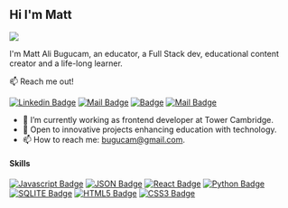 ## Hi I'm Matt

![](https://komarev.com/ghpvc/?username=mabgcm&color=brightgreen&style=plastic)

I'm Matt Ali Bugucam, an educator, a Full Stack dev, educational content creator and a life-long learner.

:mailbox: Reach me out!

[![Linkedin Badge](https://img.shields.io/badge/-MattAliBugucam-0e76a8?style=flat&labelColor=0e76a8&logo=linkedin&logoColor=white)](https://www.linkedin.com/in/mattalibugucam/) [![Mail Badge](https://img.shields.io/badge/-bugucam-c0392b?style=flat&labelColor=c0392b&logo=gmail&logoColor=white)](mailto:bugucam@gmail.com) [![Badge](https://img.shields.io/badge/Homepage-mabgcm.com-brightgreen)](https://www.mabgcm.com) [![Mail Badge](https://img.shields.io/badge/-TeacherTech-e74c3c?style=flat&labelColor=e74c3c&logo=youtube&logoColor=white)](https://www.youtube.com/channel/UCp916DkUotcxQToeMXlAq4A)


- 🔭 I’m currently working as frontend developer at Tower Cambridge.
- 🤔 Open to innovative projects enhancing education with technology.
- 📫 How to reach me: bugucam@gmail.com.

#### Skills


[![Javascript Badge](https://img.shields.io/badge/-Javascript-F0DB4F?style=for-the-badge&labelColor=black&logo=javascript&logoColor=F0DB4F)](#)
[![JSON Badge](https://img.shields.io/badge/json-5E5C5C?style=for-the-badge&logo=json&logoColor=white)](#)
[![React Badge](https://img.shields.io/badge/-React-61DBFB?style=for-the-badge&labelColor=black&logo=react&logoColor=61DBFB)](#) 
[![Python Badge](https://img.shields.io/badge/Python-FFD43B?style=for-the-badge&logo=python&logoColor=blue)](#)
[![SQLITE Badge](https://img.shields.io/badge/SQLite-07405E?style=for-the-badge&logo=sqlite&logoColor=white)](#)
[![HTML5 Badge](https://img.shields.io/badge/HTML5-E34F26?style=for-the-badge&logo=html5&logoColor=white)](#)
[![CSS3 Badge](https://img.shields.io/badge/CSS3-1572B6?style=for-the-badge&logo=css3&logoColor=white)](#)
